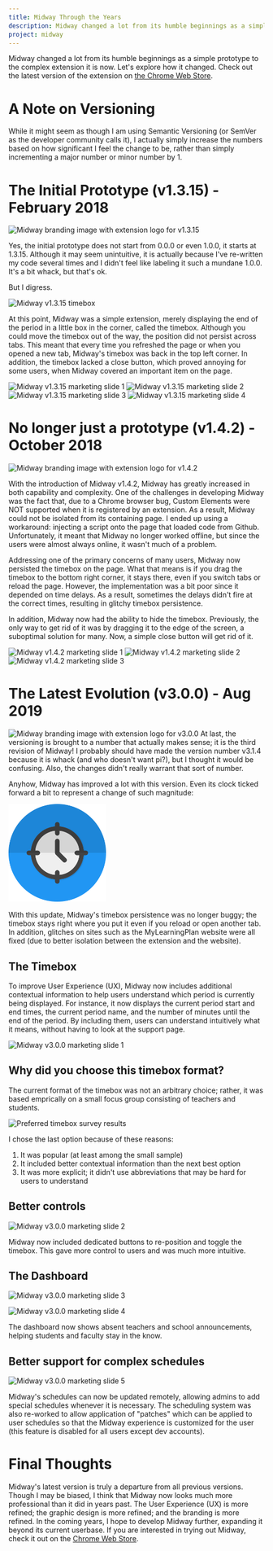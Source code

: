 ```yaml
---
title: Midway Through the Years
description: Midway changed a lot from its humble beginnings as a simple prototype to the complex extension it is now. Let's explore how it changed.
project: midway
---
```

Midway changed a lot from its humble beginnings as a simple prototype to the complex extension it is now. Let's explore how it changed. Check out the latest version of the extension on [the Chrome Web Store](https://chrome.google.com/webstore/detail/midway/cgibedogghadelndgfacffoociffapii).

# A Note on Versioning
While it might seem as though I am using Semantic Versioning (or SemVer as the developer community calls it), I actually simply increase the numbers based on how significant I feel the change to be, rather than simply incrementing a major number or minor number by 1. 

# The Initial Prototype (v1.3.15) - February 2018
![Midway branding image with extension logo for v1.3.15](https://gliu20.github.io/assets/images/2019-08-27-midway-big-tile.png)

Yes, the initial prototype does not start from 0.0.0 or even 1.0.0, it starts at 1.3.15. Although it may seem unintuitive, it is actually because I've re-written my code several times and I didn't feel like labeling it such a mundane 1.0.0. It's a bit whack, but that's ok.

But I digress.

![Midway v1.3.15 timebox](https://gliu20.github.io/assets/images/2019-08-27-timebox-1-3-15.png "Timebox is on the Google website, displaying 9:47, which is the period end time.")

At this point, Midway was a simple extension, merely displaying the end of the period in a little box in the corner, called the timebox. Although you could move the timebox out of the way, the position did not persist across tabs. This meant that every time you refreshed the page or when you opened a new tab, Midway's timebox was back in the top left corner. In addition, the timebox lacked a close button, which proved annoying for some users, when Midway covered an important item on the page.

![Midway v1.3.15 marketing slide 1](https://gliu20.github.io/assets/images/2019-08-27-midway-screenshot-1.png "Midway's timebox on the new tab page")
![Midway v1.3.15 marketing slide 2](https://gliu20.github.io/assets/images/2019-08-27-midway-screenshot-2.png "Click and drag the timebox to move it out of the way")
![Midway v1.3.15 marketing slide 3](https://gliu20.github.io/assets/images/2019-08-27-midway-screenshot-3.png "Midway contains no ads")
![Midway v1.3.15 marketing slide 4](https://gliu20.github.io/assets/images/2019-08-27-midway-screenshot-4.png "Midway works offline")

# No longer just a prototype (v1.4.2) - October 2018
![Midway branding image with extension logo for v1.4.2](https://gliu20.github.io/assets/images/2019-08-27-midway-big-tile-2.png)

With the introduction of Midway v1.4.2, Midway has greatly increased in both capability and complexity. One of the challenges in developing Midway was the fact that, due to a Chrome browser bug, Custom Elements were NOT supported when it is registered by an extension. As a result, Midway could not be isolated from its containing page. I ended up using a workaround: injecting a script onto the page that loaded code from Github. Unfortunately, it meant that Midway no longer worked offline, but since the users were almost always online, it wasn't much of a problem. 

Addressing one of the primary concerns of many users, Midway now persisted the timebox on the page. What that means is if you drag the timebox to the bottom right corner, it stays there, even if you switch tabs or reload the page. However, the implementation was a bit poor since it depended on time delays. As a result, sometimes the delays didn't fire at the correct times, resulting in glitchy timebox persistence.

In addition, Midway now had the ability to hide the timebox. Previously, the only way to get rid of it was by dragging it to the edge of the screen, a suboptimal solution for many. Now, a simple close button will get rid of it.

![Midway v1.4.2 marketing slide 1](https://gliu20.github.io/assets/images/2019-08-27-midway-screenshot-2-1.png "Midway's timebox on the new tab page")
![Midway v1.4.2 marketing slide 2](https://gliu20.github.io/assets/images/2019-08-27-midway-screenshot-2-2.png "Click and drag the timebox to move it")
![Midway v1.4.2 marketing slide 3](https://gliu20.github.io/assets/images/2019-08-27-midway-screenshot-2-3.png "Midway is completely ad-free")

# The Latest Evolution (v3.0.0) - Aug 2019
![Midway branding image with extension logo for v3.0.0](https://gliu20.github.io/assets/images/2019-08-27-3-midway-screenshot-1.png)
At last, the versioning is brought to a number that actually makes sense; it is the third revision of Midway! I probably should have made the version number v3.1.4 because it is whack (and who doesn't want pi?), but I thought it would be confusing. Also, the changes didn't really warrant that sort of number.

Anyhow, Midway has improved a lot with this version. Even its clock ticked forward a bit to represent a change of such magnitude:

<img src="/assets/images/2019-02-20-new-logo-midway.png" width="192px" alt="Midway's clock now reads approximately 12:20" />

With this update, Midway's timebox persistence was no longer buggy; the timebox stays right where you put it even if you reload or open another tab. In addition, glitches on sites such as the MyLearningPlan website were all fixed (due to better isolation between the extension and the website).

## The Timebox
To improve User Experience (UX), Midway now includes additional contextual information to help users understand which period is currently being displayed. For instance, it now displays the current period start and end times, the current period name, and the number of minutes until the end of the period. By including them, users can understand intuitively what it means, without having to look at the support page.

![Midway v3.0.0 marketing slide 1](https://gliu20.github.io/assets/images/2019-08-27-3-midway-screenshot-2.png "More intuitive timebox includes current period start and end times, the current period name, and the number of minutes until the end of the period")

## Why did you choose this timebox format?
The current format of the timebox was not an arbitrary choice; rather, it was based emprically on a small focus group consisting of teachers and students. 

![Preferred timebox survey results](https://gliu20.github.io/assets/images/2019-08-27-midway-preferred-timebox.png "Results of survey of 10 students and teachers on their preference of timebox")

I chose the last option because of these reasons:
1. It was popular (at least among the small sample)
2. It included better contextual information than the next best option
3. It was more explicit; it didn't use abbreviations that may be hard for users to understand

## Better controls
![Midway v3.0.0 marketing slide 2](https://gliu20.github.io/assets/images/2019-08-27-3-midway-screenshot-3.png "Better controls for interacting with the timebox")

Midway now included dedicated buttons to re-position and toggle the timebox. This gave more control to users and was much more intuitive.

## The Dashboard
![Midway v3.0.0 marketing slide 3](https://gliu20.github.io/assets/images/2019-08-27-3-midway-screenshot-4.png "Dashboard displays announcements")

![Midway v3.0.0 marketing slide 4](https://gliu20.github.io/assets/images/2019-08-27-3-midway-screenshot-5.png "Dashboard displays absent teachers")

The dashboard now shows absent teachers and school announcements, helping students and faculty stay in the know.

## Better support for complex schedules
![Midway v3.0.0 marketing slide 5](https://gliu20.github.io/assets/images/2019-08-27-3-midway-screenshot-6.png "Dashboard displays absent teachers")

Midway's schedules can now be updated remotely, allowing admins to add special schedules whenever it is necessary. The scheduling system was also re-worked to allow application of "patches" which can be applied to user schedules so that the Midway experience is customized for the user (this feature is disabled for all users except dev accounts).

# Final Thoughts
Midway's latest version is truly a departure from all previous versions. Though I may be biased, I think that Midway now looks much more professional than it did in years past. The User Experience (UX) is more refined; the graphic design is more refined; and the branding is more refined. In the coming years, I hope to develop Midway further, expanding it beyond its current userbase. If you are interested in trying out Midway, check it out on the [Chrome Web Store](https://chrome.google.com/webstore/detail/midway/cgibedogghadelndgfacffoociffapii).
